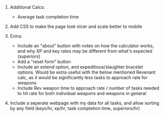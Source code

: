 1. Additional Calcs:
	-  Average task completion time

2. Add CSS to make the page look nicer and scale better to mobile

3. Extra:
	- Include an "about" button with notes on how the calculator works, and why XP and key rates may be different from what's expected (superiors)
	- Add a "reset form" button
	- Include an extend option, and expeditious/slaughter bracelet options. Would be extra useful with the below mentioned Revenant calc, as it would be significantly less tasks to approach rate for weapons
	- Include Rev weapon time to approach rate / number of tasks needed to hit rate for both individual weapons and weapons in general

4. Include a seperate webpage with my data for all tasks, and allow sorting by any field (keys/hr, xp/hr, task completion time, superiors/hr)